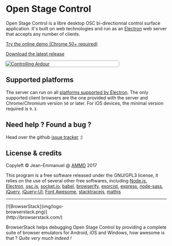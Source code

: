 # Open Stage Control

Open Stage Control is a libre desktop OSC bi-directionnal control surface application. It's built on web technologies and run as an [Electron](http://electron.atom.io/) web server that accepts any number of clients.

[Try the online demo (Chrome 50+ required)](http://demo.osc.ammd.net)

[Download the latest release](https://github.com/jean-emmanuel/open-stage-control/releases)


 <div style="width:70%; box-shadow: 0 0 5px 0 rgba(0,0,0,.45); border-radius:2px;overflow:hidden">
<a href="img/ardour-osc.png" title="Controlling Ardour"><img alt="Controlling Ardour" src="img/ardour-osc.png" style="display:block"/></a>
</div>

## Supported platforms

The server can run on all [platforms supported by Electron](https://electron.atom.io/docs/tutorial/supported-platforms/).
The only supported client browsers are the one provided with the server and Chrome/Chromium version `50` or later. For iOS devices, the minimal version required is `9.3`.

## Need help ? Found a bug ?

Head over the github [issue tracker](https://github.com/jean-emmanuel/open-stage-control/issues) :)

## License & credits

Copyleft © Jean-Emmanuel @ [AMMD](http://ammd.net) 2017

This program is a free software released under the GNU/GPL3 license, it relies on the use of several other free softwares, including [Node.js](https://nodejs.org/), [Electron](http://electron.atom.io/), [osc.js](https://github.com/colinbdclark/osc.js), [socket.io](http://socket.io), [babel](http://babeljs.io/), [browserify](http://browserify.org), [exorcist](https://github.com/thlorenz/exorcist), [express](http://expressjs.com), [node-sass](https://github.com/sass/node-sass), [jQuery](http://jquery.com/), [jQuery-UI](http://jqueryui.com/), [Font Awesome](http://fontawesome.io/), [stacktracejs](stacktracejs.com), [mathjs](http://mathjs.org/)

----

 <div style="width:300px">
[![BrowserStack](img/logo-browserstack.png)](http://browserstack.com/)
</div>

BrowserStack helps debugging Open Stage Control by providing a complete suite of browser emulators for Android, iOS and Windows, how awesome is that ? *Quite very much indeed !*
